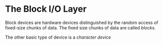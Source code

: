 # The Block I/O Layer
Block devices are hardware devices distinguished by the random access of
fixed-size chunks of data. The fixed size chunks of data are called
*blocks*.

The other basic type of device is a *character device*
